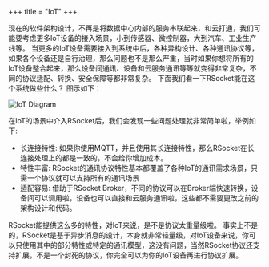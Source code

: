 +++
title = "IoT"
+++

现在的软件架构设计，不再是将数据中心内部的服务串联起来，和云打通，我们可能要考虑更多IoT设备的接入场景，小到传感器、微控制器，大到汽车、工业生产线等。
当更多的IoT设备需要接入到系统中后，各种异构设计、各种通讯协议等，如果各个设备还是自行治理，那么问题也不是那么严重，当时如果你想将所有的IoT设备整合起来，那么设备间通讯、设备和云服务通讯等等就变得非常复杂，不同的协议适配、转换、安全保障等都非常复杂。
下面我们看一下RSocket能在这个系统做些什么？ 图示如下：

![IoT Diagram](/images/integration/iot.png)

在IoT的场景中介入RSocket后，我们会发现一些问题处理就非常简单啦，举例如下:

* 长连接特性: 如果你使用MQTT，并且使用其长连接特性，那么RSocket在长连接处理上的都是一致的，不会给你增加成本。
* 特性丰富: RSocket的通讯协议特性基本都覆盖了各种IoT的通讯需求场景，只需一个协议就可以支持所有的通讯场景
* 适配容易: 借助于RSocket Broker，不同的协议可以在Broker端快速转换，设备间可以调用啦，设备也可以直接和云服务通讯啦，这些都不需要更改之前的架构设计和代码。

RSocket能提供这么多的特性，对IoT来说，是不是协议太重量级啦。 事实上不是的，RSocket是基于异步消息的设计，本身就非常轻量级，对IoT设备来说，你可以只使用其中的部分特性或特定的通讯模型，这没有问题，当然RSocket协议还支持扩展，不是一个封死的协议，你完全可以为你的IoT设备再进行协议扩展。
